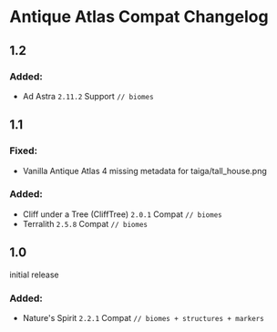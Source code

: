 # Antique Atlas Compat Changelog

## 1.2

### Added:
- Ad Astra `2.11.2` Support `// biomes`

## 1.1

### Fixed:
- Vanilla Antique Atlas 4 missing metadata for taiga/tall_house.png

### Added:
- Cliff under a Tree (CliffTree) `2.0.1` Compat `// biomes`
- Terralith `2.5.8` Compat `// biomes`

## 1.0
initial release

### Added:
- Nature's Spirit `2.2.1` Compat `// biomes + structures + markers`